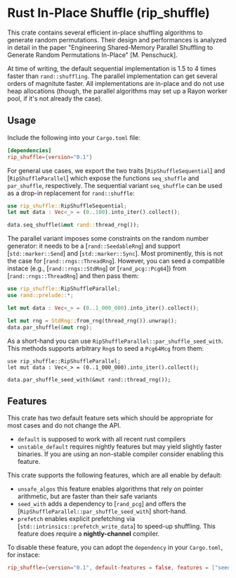 # Rust In-Place Shuffle (rip_shuffle)

This crate contains several efficient in-place shuffling algorithms to generate random permutations.
Their design and performances is analyzed in detail in the paper "Engineering Shared-Memory Parallel Shuffling to Generate Random Permutations In-Place" [M. Penschuck].

At time of writing, the default sequential implementation is 1.5 to 4 times faster than `rand::shuffling`.
The parallel implementation can get several orders of magnitute faster.
All implementations are in-place and do not use heap allocations (though, the parallel algorithms may set up a Rayon worker pool, if it's not already the case).

## Usage

Include the following into your `Cargo.toml` file:

```toml
[dependencies]
rip_shuffle={version="0.1"}
```

For general use cases, we export the two traits [`RipShuffleSequential`] and [`RipShuffleParallel`] which
expose the functions `seq_shuffle` and `par_shuffle`, respectively. The sequential variant `seq_shuffle`
can be used as a drop-in replacement for `rand::shuffle`:

```rust
use rip_shuffle::RipShuffleSequential;
let mut data : Vec<_> = (0..100).into_iter().collect();

data.seq_shuffle(&mut rand::thread_rng());
```

The parallel variant imposes some constraints on the random number generator: it needs to be a [`rand::SeedableRng`] and
support [`std::marker::Send`] and [`std::marker::Sync`]. Most prominently, this is not the case for [`rand::rngs::ThreadRng`].
However, you can seed a compatible instace (e.g., [`rand::rngs::StdRng`] or [`rand_pcg::Pcg64`]) from [`rand::rngs::ThreadRng`] and then pass them:

```rust
use rip_shuffle::RipShuffleParallel;
use rand::prelude::*;

let mut data : Vec<_> = (0..1_000_000).into_iter().collect();

let mut rng = StdRng::from_rng(thread_rng()).unwrap();
data.par_shuffle(&mut rng);
```

As a short-hand you can use `RipShuffleParallel::par_shuffle_seed_with`. This methods supports arbitrary `Rng`s
to seed a `Pcg64Mcg` from them:

```ignore
use rip_shuffle::RipShuffleParallel;
let mut data : Vec<_> = (0..1_000_000).into_iter().collect();

data.par_shuffle_seed_with(&mut rand::thread_rng());
```

## Features

This crate has two default feature sets which should be appropriate for most cases and do not change the API.

- `default` is supposed to work with all recent rust compilers
- `unstable_default` requires nightly features but may yield slightly faster binaries.
  If you are using an non-stable compiler consider enabling this feature.

This crate supports the following features, which are all enable by default:

- `unsafe_algos` this feature enables algorithms that rely on pointer arithmetic, but are faster than their safe variants
- `seed_with` adds a dependency to [`rand_pcg`] and offers the [`RipShuffleParallel::par_shuffle_seed_with`] short-hand.
- `prefetch` enables explicit prefetching via [`std::intrinsics::prefetch_write_data`] to speed-up shuffling.
  This feature does require a **nightly-channel** compiler.


To disable these feature, you can adopt the `dependency` in your `Cargo.toml`, for instace:

```toml
rip_shuffle={version="0.1", default-features = false, features = ["seed_with"]}
```

